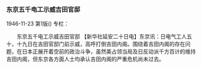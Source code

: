 ### 东京五千电工示威吉田官邸

1946-11-23
第1版()
专栏：

　　东京五千电工示威吉田官邸
    【新华社延安二十日电】东京讯：日电气工人五十，十九日在吉田官邸门前示威，高呼打倒吉田内阁。围绕着吉田内阁的存在问题，在日本正展开着空前的政治斗争，虽然美占领当局及日反动派千方百计的维持吉田内阁，但东京各方面人士均承认吉田内阁的严重危机尚未过去。
